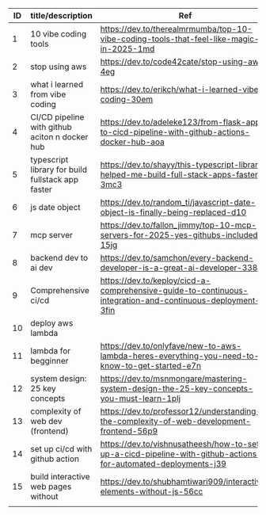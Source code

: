 

| ID  | title/description                                 | Ref                                                                                                           | Note |
| --- | ------------------------------------------------- | ------------------------------------------------------------------------------------------------------------- | ---- |
| 1   | 10 vibe coding tools                              | https://dev.to/therealmrmumba/top-10-vibe-coding-tools-that-feel-like-magic-in-2025-1md                       |      |
| 2   | stop using aws                                    | https://dev.to/code42cate/stop-using-aws-4eg                                                                  |      |
| 3   | what i learned from vibe coding                   | https://dev.to/erikch/what-i-learned-vibe-coding-30em                                                         |      |
| 4   | CI/CD pipeline with github aciton n docker hub    | https://dev.to/adeleke123/from-flask-app-to-cicd-pipeline-with-github-actions-docker-hub-aoa                  |      |
| 5   | typescript library for build fullstack app faster | https://dev.to/shayy/this-typescript-library-helped-me-build-full-stack-apps-faster-3mc3                      |      |
| 6   | js date object                                    | https://dev.to/random_ti/javascript-date-object-is-finally-being-replaced-d10                                 |      |
| 7   | mcp server                                        | https://dev.to/fallon_jimmy/top-10-mcp-servers-for-2025-yes-githubs-included-15jg                             |      |
| 8   | backend dev to ai dev                             | https://dev.to/samchon/every-backend-developer-is-a-great-ai-developer-338m                                   |      |
| 9   | Comprehensive ci/cd                               | https://dev.to/keploy/cicd-a-comprehensive-guide-to-continuous-integration-and-continuous-deployment-3fin     |      |
| 10  | deploy aws lambda                                 |                                                                                                               |      |
| 11  | lambda for begginner                              | https://dev.to/onlyfave/new-to-aws-lambda-heres-everything-you-need-to-know-to-get-started-e7n                |      |
| 12  | system design: 25 key concepts                    | https://dev.to/msnmongare/mastering-system-design-the-25-key-concepts-you-must-learn-1plj                     |      |
| 13  | complexity of web dev (frontend)                  | https://dev.to/professor12/understanding-the-complexity-of-web-development-frontend-56p9                      |      |
| 14  | set up ci/cd with github action                   | https://dev.to/vishnusatheesh/how-to-set-up-a-cicd-pipeline-with-github-actions-for-automated-deployments-j39 |      |
| 15  | build interactive  web pages without              | https://dev.to/shubhamtiwari909/interactive-elements-without-js-56cc                                          |      |
|     |                                                   |                                                                                                               |      |